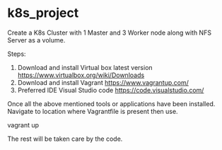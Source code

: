 # k8s_project

Create a K8s Cluster with 1 Master and 3 Worker node along with NFS Server as a volume.

Steps:
1. Download and install Virtual box latest version https://www.virtualbox.org/wiki/Downloads
2. Download and install Vagrant https://www.vagrantup.com/
3. Preferred IDE Visual Studio code https://code.visualstudio.com/ 

Once all the above mentioned tools or applications have been installed. Navigate to location where Vagrantfile is present then use.

vagrant up

The rest will be taken care by the code.

